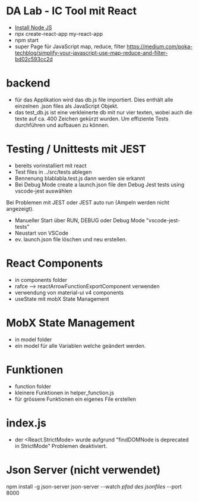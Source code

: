 # DA Lab - IC Tool mit React

- [Install Node JS](https://nodejs.org/en/download/)
- npx create-react-app my-react-app
- npm start
- super Page für JavaScript map, reduce, filter https://medium.com/poka-techblog/simplify-your-javascript-use-map-reduce-and-filter-bd02c593cc2d

# backend

- für das Applikation wird das db.js file importiert. Dies enthält alle einzelnen .json files als JavaScript Objekt.
- das test_db.js ist eine verkleinerte db mit nur vier texten, wobei auch die texte auf ca. 400 Zeichen gekürzt wurden. Um effiziente Tests durchführen und aufbauen zu können.

# Testing / Unittests mit JEST

- bereits vorinstalliert mit react
- Test files in ../src/tests ablegen
- Bennenung blablabla.test.js dann werden sie erkannt
- Bei Debug Mode create a launch.json file den Debug Jest tests using vscode-jest auswählen

Bei Problemen mit JEST oder JEST auto run (Ampeln werden nicht angezeigt).

- Manueller Start über RUN, DEBUG oder Debug Mode "vscode-jest-tests"
- Neustart von VSCode
- ev. launch.json file löschen und neu erstellen.

# React Components

- in components folder
- rafce --> reactArrowFunctionExportComponent verwenden
- verwendung von material-ui v4 components
- useState mit mobX State Management

# MobX State Management

- in model folder
- ein model für alle Variablen welche geändert werden.

# Funktionen

- function folder
- kleinere Funktionen in helper_function.js
- für grössere Funktionen ein eigenes File erstellen

# index.js

- der <React.StrictMode> wurde aufgrund "findDOMNode is deprecated in StrictMode" Problemen deaktiviert.

# Json Server (nicht verwendet)

npm install -g json-server
json-server --watch _pfad des jsonfiles_ --port 8000
